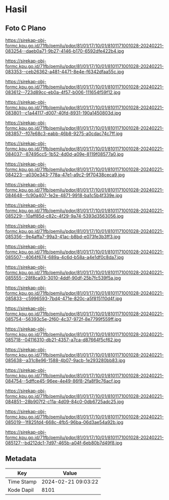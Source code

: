 # Hasil

## Foto C Plano

https://sirekap-obj-formc.kpu.go.id/71fb/pemilu/pdpr/81/01/17/10/01/8101171001028-20240221-083254--daeb0a71-9b27-4146-b170-6592dfe422b4.jpg

https://sirekap-obj-formc.kpu.go.id/71fb/pemilu/pdpr/81/01/17/10/01/8101171001028-20240221-083353--ceb26362-a481-4471-8e4e-f6342dfaa55c.jpg

https://sirekap-obj-formc.kpu.go.id/71fb/pemilu/pdpr/81/01/17/10/01/8101171001028-20240221-083612--723d89cc-eb0a-4f57-b006-111654f59f12.jpg

https://sirekap-obj-formc.kpu.go.id/71fb/pemilu/pdpr/81/01/17/10/01/8101171001028-20240221-083801--c1a44117-d007-40fd-8931-190a1450803d.jpg

https://sirekap-obj-formc.kpu.go.id/71fb/pemilu/pdpr/81/01/17/10/01/8101171001028-20240221-083857--f07e68c3-eabb-46b8-9275-a0cdac74c7ff.jpg

https://sirekap-obj-formc.kpu.go.id/71fb/pemilu/pdpr/81/01/17/10/01/8101171001028-20240221-084037--87495cc5-1b52-4d0d-a09e-8119f08577a0.jpg

https://sirekap-obj-formc.kpu.go.id/71fb/pemilu/pdpr/81/01/17/10/01/8101171001028-20240221-084223--a030e343-778a-47e1-a9c2-9f70438ceca9.jpg

https://sirekap-obj-formc.kpu.go.id/71fb/pemilu/pdpr/81/01/17/10/01/8101171001028-20240221-084648--fc90a407-1e2e-4871-9918-ba1c5b4f339e.jpg

https://sirekap-obj-formc.kpu.go.id/71fb/pemilu/pdpr/81/01/17/10/01/8101171001028-20240221-085229--10aff85d-c82c-4f29-9a74-5393d3563056.jpg

https://sirekap-obj-formc.kpu.go.id/71fb/pemilu/pdpr/81/01/17/10/01/8101171001028-20240221-085356--9e4affa7-99a3-41ac-b8bd-e073fe3b3ff3.jpg

https://sirekap-obj-formc.kpu.go.id/71fb/pemilu/pdpr/81/01/17/10/01/8101171001028-20240221-085507--4064f674-689a-4c6d-b58a-a4e1df0c8da7.jpg

https://sirekap-obj-formc.kpu.go.id/71fb/pemilu/pdpr/81/01/17/10/01/8101171001028-20240221-085555--28f8ca93-3010-4ddf-90df-25b7fc539f5a.jpg

https://sirekap-obj-formc.kpu.go.id/71fb/pemilu/pdpr/81/01/17/10/01/8101171001028-20240221-085833--c5996593-7bd4-471e-820c-a5f815110d4f.jpg

https://sirekap-obj-formc.kpu.go.id/71fb/pemilu/pdpr/81/01/17/10/01/8101171001028-20240221-085754--56393c5e-2f60-4c37-972f-8e7799f559ff.jpg

https://sirekap-obj-formc.kpu.go.id/71fb/pemilu/pdpr/81/01/17/10/01/8101171001028-20240221-085718--04116310-db21-4357-a7ca-d87664f5cf62.jpg

https://sirekap-obj-formc.kpu.go.id/71fb/pemilu/pdpr/81/01/17/10/01/8101171001028-20240221-085638--a31c8e96-1588-4b07-9acb-1e293280bb83.jpg

https://sirekap-obj-formc.kpu.go.id/71fb/pemilu/pdpr/81/01/17/10/01/8101171001028-20240221-084754--5dffce45-96ee-4e49-86f8-2fa8f9c76acf.jpg

https://sirekap-obj-formc.kpu.go.id/71fb/pemilu/pdpr/81/01/17/10/01/8101171001028-20240221-084851--28b907f2-c11a-4d09-84c0-0db6725adc25.jpg

https://sirekap-obj-formc.kpu.go.id/71fb/pemilu/pdpr/81/01/17/10/01/8101171001028-20240221-085019--1f825fd4-668c-4fb5-96ba-06d3ae54a92b.jpg

https://sirekap-obj-formc.kpu.go.id/71fb/pemilu/pdpr/81/01/17/10/01/8101171001028-20240221-085127--bd212dc1-7d97-465b-a04f-6eb80b7d49f8.jpg


## Metadata

| Key        | Value               |
| ---------- | ------------------- |
| Time Stamp | 2024-02-21 09:03:22 |
| Kode Dapil | 8101                |



